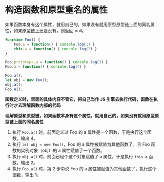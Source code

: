# 构造函数和原型重名的属性

如果函数本身有这个属性，就用自己的，如果没有就用原型原型链上面的同名属性，如果原型链上还是没有，则返回 null。

```javascript
function Foo() {
    Foo.a = function() { console.log(1) }
    this.a = function() { console.log(2) }
}

Foo.prototype.a = function() { console.log(3) }
Foo.a = function() { console.log(4) }

Foo.a();
let obj = new Foo();
obj.a();
Foo.a();
```

**函数定义时，里面的具体内容不管它，把自己当作 JS 引擎去执行代码，函数在执行时才去理解函数内部的代码**

**理解原型和原型链，如果函数本身有这个属性，就用自己的，如果没有就用原型原型链上面的同名属性**

1. 执行 `Foo.a()` 时，前面定义过 Foo 的 a 属性是一个函数，于是执行这个函数，输出 4。
2. 执行 `let obj = new Foo()`，Foo 的 a 属性被赋值为其他函数了。且 Foo 函数的实例对象（obj）的 a 属性赋值了一个函数。
3. 执行 `obj.a()` 时，前面已经个这个对象赋值了 a 属性，于是执行 `this.a` 函数，输出 2。
4. 执行 `Foo.a()` 时，第 2 步中说 Foo 的 a 属性被赋值为其他函数了，执行这个函数，输出 1。
